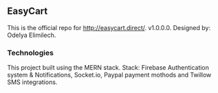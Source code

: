 ## EasyCart
This is the official repo for http://easycart.direct/. v1.0.0.0.
Designed by: Odelya Elimilech.

### Technologies
This project built using the MERN stack. Stack: Firebase Authentication system & Notifications, Socket.io, Paypal payment mothods and Twillow SMS integrations.
